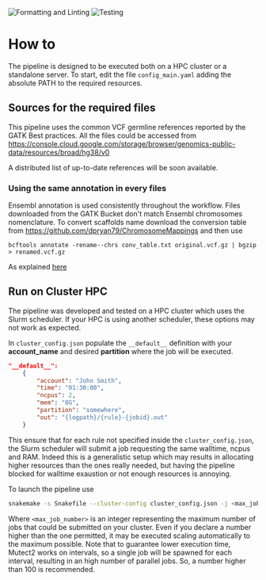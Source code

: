 ![Formatting and Linting](https://github.com/danilotat/RNA-neoflow/workflows/Format%20and%20Linting/badge.svg)
![Testing](https://github.com/danilotat/RNA-neoflow/workflows/Testing/badge.svg)


# How to 

The pipeline is designed to be executed both on a HPC cluster or a standalone server. To start, edit the file `config_main.yaml` adding the absolute PATH to the required resources. 

## Sources for the required files

This pipeline uses the common VCF germline references reported by the GATK Best practices. All the files could be accessed from https://console.cloud.google.com/storage/browser/genomics-public-data/resources/broad/hg38/v0

A distributed list of up-to-date references will be soon available.

### Using the same annotation in every files

Ensembl annotation is used consistently throughout the workflow. Files downloaded from the GATK Bucket don't match Ensembl chromosomes nomenclature. To convert scaffolds name download the conversion table from https://github.com/dpryan79/ChromosomeMappings and then use 

```
bcftools annotate -rename--chrs conv_table.txt original.vcf.gz | bgzip > renamed.vcf.gz 
```

As explained [here](https://www.biostars.org/p/98582/)

## Run on Cluster HPC

The pipeline was developed and tested on a HPC cluster which uses the Slurm scheduler. If your HPC is using another scheduler, these options may not work as expected.

In `cluster_config.json` populate the `__default__` definition with your **account_name** and desired **partition** where the job will be executed. 

```json
"__default__":
    {
        "account": "John Smith",
        "time": "01:30:00",
        "ncpus": 2,
        "mem": "8G",
        "partition": "somewhere",
        "out": "{logpath}/{rule}-{jobid}.out"
    }
```

This ensure that for each rule not specified inside the `cluster_config.json`, the Slurm scheduler will submit a job requesting the same walltime, ncpus and RAM. Indeed this is a generalistic setup which may results in allocating higher resources than the ones really needed, but having the pipeline blocked for walltime exaustion or not enough resources is annoying.

To launch the pipeline use 

```bash
snakemake -s Snakefile --cluster-config cluster_config.json -j <max_job_number> --use-conda --rerun-incomplete --cluster 'sbatch -p {cluster.partition} --mem {cluster.mem} -c {cluster.ncpus} -o {cluster.out} -t {cluster.time}'
```

Where `<max_job_number>` is an integer representing the maximum number of jobs that could be submitted on your cluster. Even if you declare a number higher than the one permitted, it may be executed scaling automatically to the maximum possible. Note that to guarantee lower execution time, Mutect2 works on intervals, so a single job will be spawned for each interval, resulting in an high number of parallel jobs. So, a number higher than 100 is recommended. 




